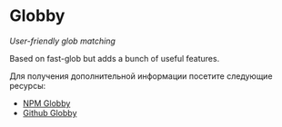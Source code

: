 # Globby

_User-friendly glob matching_

Based on fast-glob but adds a bunch of useful features.

Для получения дополнительной информации посетите следующие ресурсы:

- [NPM Globby](https://www.npmjs.com/package/globby)
- [Github Globby](https://github.com/sindresorhus/globby)
